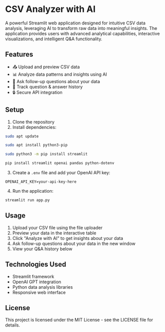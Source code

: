 # CSV Analyzer with AI

A powerful Streamlit web application designed for intuitive CSV data analysis, leveraging AI to transform raw data into meaningful insights. The application provides users with advanced analytical capabilities, interactive visualizations, and intelligent Q&A functionality.

## Features

- 📤 Upload and preview CSV data
- 📊 Analyze data patterns and insights using AI
- 💬 Ask follow-up questions about your data
- 📝 Track question & answer history
- 🔒 Secure API integration

## Setup

1. Clone the repository
2. Install dependencies:
```bash
sudo apt update
```
```bash
sudo apt install python3-pip
```
```bash
sudo python3 -m pip install streamlit
```
```bash
pip install streamlit openai pandas python-dotenv
```

3. Create a `.env` file and add your OpenAI API key:
```
OPENAI_API_KEY=your-api-key-here
```

4. Run the application:
```bash
streamlit run app.py
```

## Usage

1. Upload your CSV file using the file uploader
2. Preview your data in the interactive table
3. Click "Analyze with AI" to get insights about your data
4. Ask follow-up questions about your data in the new window
5. View your Q&A history below

## Technologies Used

- Streamlit framework
- OpenAI GPT integration
- Python data analysis libraries
- Responsive web interface

## License

This project is licensed under the MIT License - see the LICENSE file for details.
